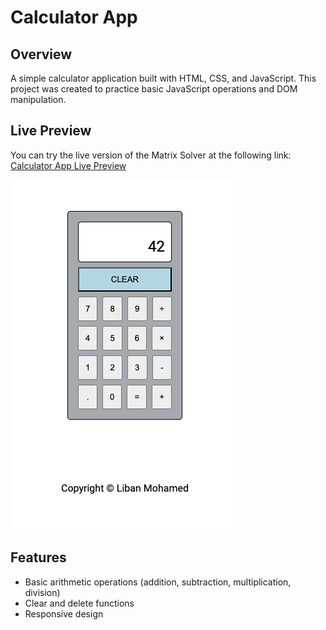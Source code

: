 # Calculator App

## Overview
A simple calculator application built with HTML, CSS, and JavaScript. This project was created to practice basic JavaScript operations and DOM manipulation.

## Live Preview
You can try the live version of the Matrix Solver at the following link: [Calculator App Live Preview](https://kingliban.github.io/calculator/)

![alt text](image.png)
## Features
- Basic arithmetic operations (addition, subtraction, multiplication, division)
- Clear and delete functions
- Responsive design

